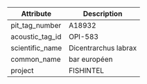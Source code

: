 | Attribute  | Description |
| ------------- | ------------- |
| pit_tag_number | A18932 |
| acoustic_tag_id | OPI-583 |
| scientific_name | Dicentrarchus labrax |
| common_name | bar européen |
| project | FISHINTEL |